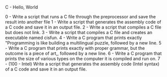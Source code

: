 C - Hello, World

0 - Write a script that runs a C file through the preprocessor and save the result into another file
1 - Write a script that generates the assembly code of a C code and save it in an output file.
2 - Write a script that compiles a C file but does not link.
3 - Write a script that compiles a C file and creates an executable named cisfun.
4 - Write a C program that prints exactly "Programming is like building a multilingual puzzle, followed by a new line.
5 - Write a C program that prints exactly with proper grammar, but the outcome is a piece of art,, followed by a new line.
6 - Write a C program that prints the size of various types on the computer it is compiled and run on.
7 - (100 - Intel) Write a script that generates the assembly code (Intel syntax) of a C code and save it in an output file.
